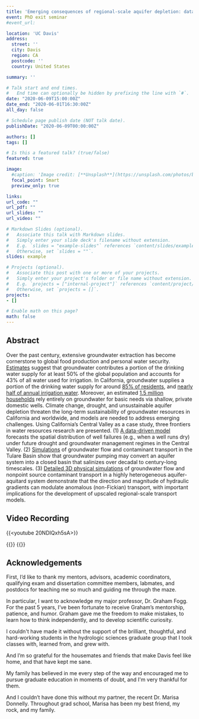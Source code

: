 ```yaml
---
title: 'Emerging consequences of regional-scale aquifer depletion: data-driven and numerical models of well failure, basin salinization, and contaminant transport'
event: PhD exit seminar
#event_url: 

location: 'UC Davis'
address:
  street: ''
  city: Davis
  region: CA
  postcode: ''
  country: United States

summary: ''

# Talk start and end times.
#   End time can optionally be hidden by prefixing the line with `#`.
date: "2020-06-09T15:00:00Z"
date_end: "2020-06-01T16:30:00Z"
all_day: false

# Schedule page publish date (NOT talk date).
publishDate: "2020-06-09T00:00:00Z"

authors: []
tags: []

# Is this a featured talk? (true/false)
featured: true

image:
  #caption: 'Image credit: [**Unsplash**](https://unsplash.com/photos/bzdhc5b3Bxs)'
  focal_point: Smart
  preview_only: true

links:
url_code: ""
url_pdf: ""
url_slides: ""
url_video: ""

# Markdown Slides (optional).
#   Associate this talk with Markdown slides.
#   Simply enter your slide deck's filename without extension.
#   E.g. `slides = "example-slides"` references `content/slides/example-slides.md`.
#   Otherwise, set `slides = ""`.
slides: example

# Projects (optional).
#   Associate this post with one or more of your projects.
#   Simply enter your project's folder or file name without extension.
#   E.g. `projects = ["internal-project"]` references `content/project/deep-learning/index.md`.
#   Otherwise, set `projects = []`.
projects:
- []

# Enable math on this page?
math: false
---
```


## Abstract

Over the past century, extensive groundwater extraction has become cornerstone to global food production and personal water security. [Estimates](https://sustainabledevelopment.un.org/content/documents/1711Water%20for%20a%20Sustainable%20World.pdf) suggest that groundwater contributes a portion of the drinking water supply for at least 50% of the global population and accounts for 43% of all water used for irrigation. In California, groundwater supplies a portion of the drinking water supply for around [85% of residents](https://www.ppic.org/publication/groundwater-in-california/), and [nearly half of annual irrigation water](https://www.ppic.org/publication/groundwater-in-california/). Moreover, an estimated [1.5 million households](https://iopscience.iop.org/article/10.1088/1748-9326/ab6f10) rely entirely on groundwater for basic needs via shallow, private domestic wells. Climate change, drought, and unsustainable aquifer depletion threaten the long-term sustainability of groundwater resources in California and worldwide, and models are needed to address emerging challenges. Using California’s Central Valley as a case study, three frontiers in water resources research are presented. (1) [A data-driven model](https://iopscience.iop.org/article/10.1088/1748-9326/ab6f10) forecasts the spatial distribution of well failures (e.g., when a well runs dry) under future drought and groundwater management regimes in the Central Valley. (2) [Simulations](https://www.essoar.org/doi/10.1002/essoar.10502733.1) of groundwater flow and contaminant transport in the Tulare Basin show that groundwater pumping may convert an aquifer system into a closed basin that salinizes over decadal to century-long timescales. (3) [Detailed 3D physical simulations](https://www.richpauloo.com/publication/vhgr/) of groundwater flow and nonpoint source contaminant transport in a highly heterogeneous aquifer-aquitard system demonstrate that the direction and magnitude of hydraulic gradients can modulate anomalous (non-Fickian) transport, with important implications for the development of upscaled regional-scale transport models.


## Video Recording

{{<youtube 20NDIQxh5sA>}}


{{<load-plotly>}}
{{<plotly json="/talk/2020-exit-seminar/plotly.json" height="400px">}}



## Acknowledgements

First, I’d like to thank my mentors, advisors, academic coordinators, qualifying exam and dissertation committee members, labmates, and postdocs for teaching me so much and guiding me through the maze. 

In particular, I want to acknowledge my major professor, Dr. Graham Fogg. For the past 5 years, I’ve been fortunate to receive Graham’s mentorship, patience, and humor. Graham gave me the freedom to make mistakes, to learn how to think independently, and to develop scientific curiosity. 

I couldn't have made it without the support of the brilliant, thoughtful, and hard-working students in the hydrologic sciences graduate group that I took classes with, learned from, and grew with. 

And I’m so grateful for the housemates and friends that make Davis feel like home, and that have kept me sane. 

My family has believed in me every step of the way and encouraged me to pursue graduate education in moments of doubt, and I'm very thankful for them.

And I couldn’t have done this without my partner, the recent Dr. Marisa Donnelly. Throughout grad school, Marisa has been my best friend, my rock, and my family.




